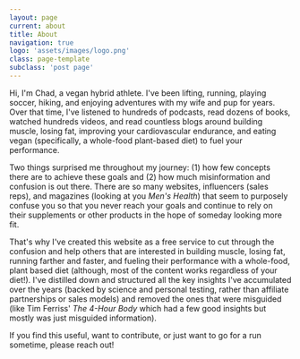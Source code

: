 ```yaml
---
layout: page
current: about
title: About
navigation: true
logo: 'assets/images/logo.png'
class: page-template
subclass: 'post page'
---
```


Hi, I'm Chad, a vegan hybrid athlete. I've been lifting, running, playing soccer, 
hiking, and enjoying adventures with my wife and pup for years. Over that time, I've 
listened to hundreds of podcasts, read dozens of books, watched hundreds videos, and 
read countless blogs around building muscle, losing fat, improving your cardiovascular 
endurance, and eating vegan (specifically, a whole-food plant-based diet) to fuel your 
performance. 

Two things surprised me throughout my journey: (1) how few concepts there are to achieve these 
goals and (2) how much misinformation and confusion is out there. There are so many websites, 
influencers (sales reps), and magazines (looking at you *Men's Health*) that seem to 
purposely confuse you so that you never reach your goals and continue to rely on their
supplements or other products in the hope of someday looking more fit.  

That's why I've created this website as a free service to cut through the confusion and
help others that are interested in building muscle, losing fat, running farther and 
faster, and fueling their performance with a whole-food, plant based diet (although, 
most of the content works regardless of your diet!). I've distilled down and structured 
all the key insights I've accumulated over the years (backed by science and personal testing, 
rather than affiliate partnerships or sales models) and removed the ones that were 
misguided (like Tim Ferriss' *The 4-Hour Body* which had a few good insights but mostly 
was just misguided information).

If you find this useful, want to contribute, or just want to go for a run sometime, 
please reach out! 
